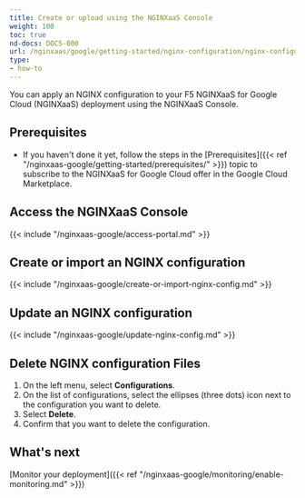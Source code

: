 ```yaml
---
title: Create or upload using the NGINXaaS Console
weight: 100
toc: true
nd-docs: DOCS-000
url: /nginxaas/google/getting-started/nginx-configuration/nginx-configuration-portal/
type:
- how-to
---
```


You can apply an NGINX configuration to your F5 NGINXaaS for Google Cloud (NGINXaaS) deployment using the NGINXaaS Console.

## Prerequisites

- If you haven't done it yet, follow the steps in the [Prerequisites]({{< ref "/nginxaas-google/getting-started/prerequisites/" >}}) topic to subscribe to the NGINXaaS for Google Cloud offer in the Google Cloud Marketplace.

## Access the NGINXaaS Console

{{< include "/nginxaas-google/access-portal.md" >}}

## Create or import an NGINX configuration

{{< include "/nginxaas-google/create-or-import-nginx-config.md" >}}

## Update an NGINX configuration

{{< include "/nginxaas-google/update-nginx-config.md" >}}

## Delete NGINX configuration Files

1. On the left menu, select **Configurations**.
1. On the list of configurations, select the ellipses (three dots) icon next to the configuration you want to delete.
1. Select **Delete**.
1. Confirm that you want to delete the configuration.

## What's next
[Monitor your deployment]({{< ref "/nginxaas-google/monitoring/enable-monitoring.md" >}})